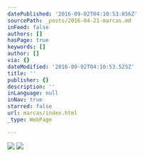 ```yaml
---
datePublished: '2016-09-02T04:10:53.856Z'
sourcePath: _posts/2016-04-21-marcas.md
inFeed: false
authors: []
hasPage: true
keywords: []
author: []
via: {}
dateModified: '2016-09-02T04:10:53.525Z'
title: ''
publisher: {}
description: ''
inLanguage: null
inNav: true
starred: false
url: marcas/index.html
_type: WebPage

---
```

![](https://the-grid-user-content.s3-us-west-2.amazonaws.com/6e717149-0b81-4d4e-93f6-897309200d49.png)
![](https://the-grid-user-content.s3-us-west-2.amazonaws.com/61a7c930-5414-4486-9a9f-d30899e4203e.jpg)